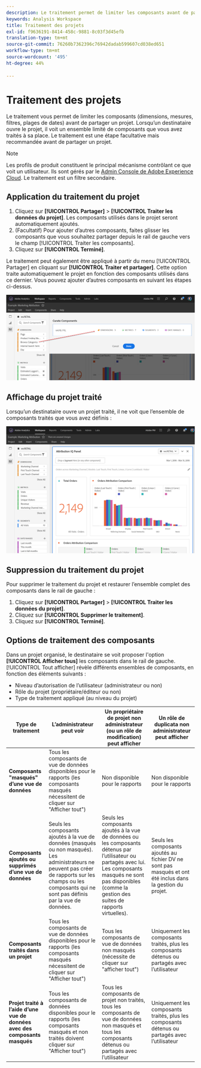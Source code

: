 ```yaml
---
description: Le traitement permet de limiter les composants avant de partager un projet.
keywords: Analysis Workspace
title: Traitement des projets
exl-id: f9636191-8414-458c-9881-8c03f3d45efb
translation-type: tm+mt
source-git-commit: 76260b7362396c76942dadab599607cd038ed651
workflow-type: tm+mt
source-wordcount: '495'
ht-degree: 44%

---
```


# Traitement des projets

Le traitement vous permet de limiter les composants (dimensions, mesures, filtres, plages de dates) avant de partager un projet. Lorsqu’un destinataire ouvre le projet, il voit un ensemble limité de composants que vous avez traités à sa place. Le traitement est une étape facultative mais recommandée avant de partager un projet.

>[!NOTE]
> Les profils de produit constituent le principal mécanisme contrôlant ce que voit un utilisateur. Ils sont gérés par le [Admin Console de Adobe Experience Cloud](https://docs.adobe.com/content/help/fr-FR/core-services/interface/manage-users-and-products/admin-getting-started.html). Le traitement est un filtre secondaire.

## Application du traitement du projet

1. Cliquez sur **[!UICONTROL Partager]** > **[!UICONTROL Traiter les données du projet]**.
Les composants utilisés dans le projet seront automatiquement ajoutés.
1. (Facultatif) Pour ajouter d’autres composants, faites glisser les composants que vous souhaitez partager depuis le rail de gauche vers le champ [!UICONTROL Traiter les composants].
1. Cliquez sur **[!UICONTROL Terminé]**.

Le traitement peut également être appliqué à partir du menu [!UICONTROL Partager] en cliquant sur **[!UICONTROL Traiter et partager]**. Cette option traite automatiquement le projet en fonction des composants utilisés dans ce dernier. Vous pouvez ajouter d’autres composants en suivant les étapes ci-dessus.

![](assets/curation-field.png)

## Affichage du projet traité

Lorsqu’un destinataire ouvre un projet traité, il ne voit que l’ensemble de composants traités que vous avez définis :

![](assets/curate-project.png)

## Suppression du traitement du projet

Pour supprimer le traitement du projet et restaurer l’ensemble complet des composants dans le rail de gauche :

1. Cliquez sur **[!UICONTROL Partager]** > **[!UICONTROL Traiter les données du projet]**.
1. Cliquez sur **[!UICONTROL Supprimer le traitement]**.
1. Cliquez sur **[!UICONTROL Terminé]**.

## Options de traitement des composants

Dans un projet organisé, le destinataire se voit proposer l&#39;option **[!UICONTROL Afficher tous]** les composants dans le rail de gauche. [!UICONTROL Tout afficher] révèle différents ensembles de composants, en fonction des éléments suivants :

* Niveau d’autorisation de l’utilisateur (administrateur ou non)
* Rôle du projet (propriétaire/éditeur ou non)
* Type de traitement appliqué (au niveau du projet)

| Type de traitement | L’administrateur peut voir | Un propriétaire de projet non administrateur (ou un rôle de modification) peut afficher | Un rôle de duplicata non administrateur peut afficher |
| --- | --- | --- | --- |
| **Composants &quot;masqués&quot; d’une vue de données** | Tous les composants de vue de données disponibles pour le rapports (les composants masqués nécessitent de cliquer sur &quot;Afficher tout&quot;) | Non disponible pour le rapports | Non disponible pour le rapports |
| **Composants ajoutés ou supprimés d’une vue de données** | Seuls les composants ajoutés à la vue de données (masqués ou non masqués). Les administrateurs ne peuvent pas créer de rapports sur les champs ou les composants qui ne sont pas définis par la vue de données. | Seuls les composants ajoutés à la vue de données ou les composants détenus par l’utilisateur ou partagés avec lui. Les composants masqués ne sont pas disponibles (comme la gestion des suites de rapports virtuelles). | Seuls les composants ajoutés au fichier DV ne sont pas masqués et ont été inclus dans la gestion du projet. |
| **Composants traités dans un projet** | Tous les composants de vue de données disponibles pour le rapports (les composants masqués nécessitent de cliquer sur &quot;Afficher tout&quot;) | Tous les composants de vue de données non masqués (nécessite de cliquer sur &quot;afficher tout&quot;) | Uniquement les composants traités, plus les composants détenus ou partagés avec l’utilisateur |
| **Projet traité à l’aide d’une vue de données avec des composants masqués** | Tous les composants de données disponibles pour le rapports (les composants masqués et non traités doivent cliquer sur &quot;Afficher tout&quot;) | Tous les composants de projet non traités, tous les composants de vue de données non masqués et tous les composants détenus ou partagés avec l’utilisateur | Uniquement les composants traités, plus les composants détenus ou partagés avec l’utilisateur |

